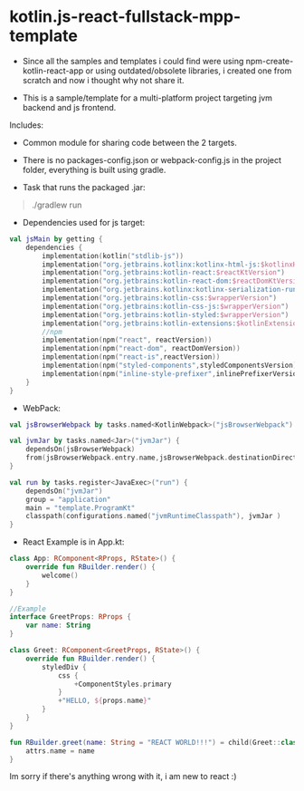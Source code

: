 # kotlin.js-react-fullstack-mpp-template


- Since all the samples and templates i could find were using npm-create-kotlin-react-app or using outdated/obsolete libraries,
  i created one from scratch and now i thought why not share it.

- This is a sample/template for a multi-platform project targeting jvm backend and js frontend.

Includes:

- Common module for sharing code between the 2 targets.

- There is no packages-config.json or webpack-config.js in the project folder, everything is built using gradle.

- Task that runs the packaged .jar:

> ./gradlew run

- Dependencies used for js target:
```kt
val jsMain by getting {
    dependencies {
        implementation(kotlin("stdlib-js"))
        implementation("org.jetbrains.kotlinx:kotlinx-html-js:$kotlinxHtmlVersion")
        implementation("org.jetbrains:kotlin-react:$reactKtVersion")
        implementation("org.jetbrains:kotlin-react-dom:$reactDomKtVersion")
        implementation("org.jetbrains.kotlinx:kotlinx-serialization-runtime-js:$serializationVersion")
        implementation("org.jetbrains:kotlin-css:$wrapperVersion")
        implementation("org.jetbrains:kotlin-css-js:$wrapperVersion")
        implementation("org.jetbrains:kotlin-styled:$wrapperVersion")
        implementation("org.jetbrains:kotlin-extensions:$kotlinExtensionsVersion")
        //npm
        implementation(npm("react", reactVersion))
        implementation(npm("react-dom", reactDomVersion))
        implementation(npm("react-is",reactVersion))
        implementation(npm("styled-components",styledComponentsVersion))
        implementation(npm("inline-style-prefixer",inlinePrefixerVersion ))
    }
}
```

- WebPack:
```kt
val jsBrowserWebpack by tasks.named<KotlinWebpack>("jsBrowserWebpack")

val jvmJar by tasks.named<Jar>("jvmJar") {
    dependsOn(jsBrowserWebpack)
    from(jsBrowserWebpack.entry.name,jsBrowserWebpack.destinationDirectory)
}

val run by tasks.register<JavaExec>("run") {
    dependsOn("jvmJar")
    group = "application"
    main = "template.ProgramKt"
    classpath(configurations.named("jvmRuntimeClasspath"), jvmJar )
}
```

- React Example is in App.kt:
```kt
class App: RComponent<RProps, RState>() {
    override fun RBuilder.render() {
        welcome()
    }
}

//Example
interface GreetProps: RProps {
    var name: String
}

class Greet: RComponent<GreetProps, RState>() {
    override fun RBuilder.render() {
        styledDiv {
            css {
                +ComponentStyles.primary
            }
            +"HELLO, ${props.name}"
        }
    }
}

fun RBuilder.greet(name: String = "REACT WORLD!!!") = child(Greet::class) {
    attrs.name = name
}
```

Im sorry if there's anything wrong with it, i am new to react :)
